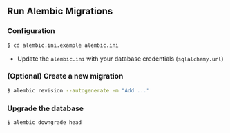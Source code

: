 ## Run Alembic Migrations

### Configuration

```bash
$ cd alembic.ini.example alembic.ini
```

- Update the `alembic.ini` with your database credentials (`sqlalchemy.url`)

### (Optional) Create a new migration

```bash
$ alembic revision --autogenerate -m "Add ..."
```

### Upgrade the database

```bash
$ alembic downgrade head
```
